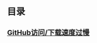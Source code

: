 ## 目录

### [GitHub访问/下载速度过慢](https://github.com/Maxwell-L/WriteSomething/blob/master/Something/GitHub%E8%AE%BF%E9%97%AE%E4%B8%8B%E8%BD%BD%E8%BF%87%E6%85%A2.md)

